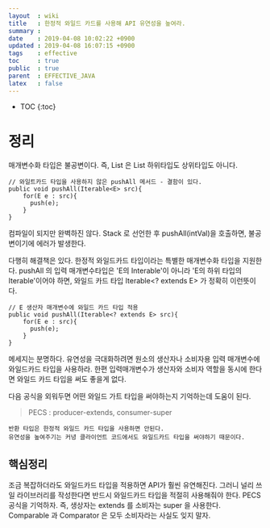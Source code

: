 ```yaml
---
layout  : wiki
title   : 한정적 와일드 카드를 사용해 API 유연성을 높여라.
summary : 
date    : 2019-04-08 10:02:22 +0900
updated : 2019-04-08 16:07:15 +0900
tags    : effective
toc     : true
public  : true
parent  : EFFECTIVE_JAVA
latex   : false
---
```

* TOC
{:toc}

# 정리 
  매개변수화 타입은 불공변이다. 즉, List<Type1> 은 List<Type2> 하위타입도 상위타입도 아니다.
  
  ```
  // 와일트카드 타입을 사용하지 않은 pushAll 메서드 - 결함이 있다.
  public void pushAll(Iterable<E> src){
      for(E e : src){
        push(e);
      }
  }
  ```
  컴파일이 되지만 완벽하진 않다.
  Stack<Number> 로 선언한 후 pushAll(intVal)을 호출하면, 불공변이기에 에러가 발생한다.
  
  다행히 해결책은 있다. 한정적 와일드카드 타입이라는 특별한 매개변수화 타입을 지원한다.
  pushAll 의 입력 매개변수타입은  'E의 Interable'이 아니라 'E의 하위 타입의 Iterable'이어야 하면,
  와일드 카드 타입 Iterable<? extends E> 가 정확히 이런뜻이다.
  
  ```
  // E 생산자 매개변수에 와일드 카드 타입 적용 
  public void pushAll(Iterable<? extends E> src){
      for(E e : src){
        push(e);
      }
  }
  ```
  메세지는 분명하다. 유연성을 극대화하려면 원소의 생산자나 소비자용 입력 매개변수에 와일드카드 타입을 사용하라.
  한편 입력매개변수가 생산자와 소비자 역할을 동시에 한다면 와일드 카드 타입을 써도 좋을게 없다.
  
  다음 공식을 외워두면 어떤 와일드 가트 타입을 써야하는지 기억하는데 도움이 된다.
  > PECS : producer-extends, consumer-super
  
  
  ```
반환 타입은 한정적 와일드 카드 타입을 사용하면 안된다. 
유연성을 높여주기는 커녕 클라이언트 코드에서도 와일드카드 타입을 써야하기 때문이다.
  ```
  
  
## 핵심정리 
조금 복잡하더라도 와일드카드 타입을 적용하면 API가 훨씬 유연해진다.
그러니 널리 쓰일 라이브러리를 작성한다면 반드시 와일드카드 타입을 적절히 사용해줘야 한다.
PECS 공식을 기억하자. 즉, 생상자는 extends 를 소비자는 super 을 사용한다.
Comparable 과 Comparator 은 모두 소비자라는 사실도 잊지 말자. 
